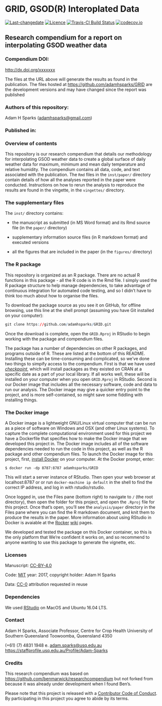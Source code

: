 GRID, GSOD(R) Interoplated Data
================

[![Last-changedate](https://img.shields.io/badge/last%20change-2017--12--03-brightgreen.svg)](https://github.com/adamhsparks/GRID/commits/master)
[![Licence](https://img.shields.io/github/license/mashape/apistatus.svg)](http://choosealicense.com/licenses/mit/)
[![Travis-CI Build
Status](https://travis-ci.org/adamhsparks/GRID.svg?branch=master)](https://travis-ci.org/adamhsparks/GRID)
[![codecov.io](https://codecov.io/github/adamhsparks/GRID/coverage.svg?branch=master)](https://codecov.io/github/adamhsparks/GRID?branch=master)

## Research compendium for a report on interpolating GSOD weather data

### Compendium DOI:

<http://dx.doi.org/xxxxxxx>

The files at the URL above will generate the results as found in the
publication. The files hosted at <https://github.com/adamhsparks/GRID>
are the development versions and may have changed since the report was
published

### Authors of this repository:

Adam H Sparks (<adamhsparks@gmail.com>)

### Published in:

### Overview of contents

This repository is our research compendium that details our methodology
for interpolating GSOD weather data to create a global surface of daily
weather data for maximum, minimum and mean daily temperature and
relative humidity. The compendium contains all data, code, and text
associated with the publication. The `Rmd` files in the `inst/paper/`
directory contain details of how all the analyses reported in the paper
were conducted. Instructions on how to rerun the analysis to reproduce
the results are found in the vingette, in the `vingettes/` directory.

### The supplementary files

The `inst/` directory contains:

  - the manuscript as submitted (in MS Word format) and its Rmd source
    file (in the `paper/` directory)

  - supplementary information source files (in R markdown format) and
    executed versions

  - all the figures that are included in the paper (in the `figures/`
    directory)

### The R package

This repository is organized as an R package. There are no actual R
functions in this package - all the R code is in the Rmd file. I simply
used the R package structure to help manage dependencies, to take
advantage of continuous integration for automated code testing, and so I
didn’t have to think too much about how to organise the files.

To download the package source as you see it on GitHub, for offline
browsing, use this line at the shell prompt (assuming you have Git
installed on your computer):

``` r
git clone https://github.com/adamhsparks/GRID.git
```

Once the download is complete, open the `GRID.Rproj` in RStudio to begin
working with the package and compendium files.

The package has a number of dependencies on other R packages, and
programs outside of R. These are listed at the bottom of this README.
Installing these can be time-consuming and complicated, so we’ve done
two things to simpify access to the compendium. First is that we have
used
[*checkpoint*](https://cran.r-project.org/web/packages/checkpoint/index.html),
which will install packages as they existed on CRAN at a specific date
as a part of your local library. If all works well, these will be
installed on your computer when you open `GRID.Rproj` in RStudio. Second
is our Docker image that includes all the necessary software, code and
data to run our analysis. The Docker image may give a quicker entry
point to the project, and is more self-contained, so might save some
fiddling with installing things.

### The Docker image

A Docker image is a lightweight GNU/Linux virtual computer that can be
run as a piece of software on Windows and OSX (and other Linux systems).
To capture the complete computational environment used for this project
we have a Dockerfile that specifies how to make the Docker image that we
developed this project in. The Docker image includes all of the software
dependencies needed to run the code in this project, as well as the R
package and other compendium files. To launch the Docker image for this
project, first, [install Docker](https://docs.docker.com/installation/)
on your computer. At the Docker prompt, enter:

`$ docker run -dp 8787:8787 adamhsparks/GRID`

This will start a server instance of RStudio. Then open your web browser
at localhost:8787 or or run `docker-machine ip default` in the shell to
find the correct IP address, and log in with rstudio/rstudio.

Once logged in, use the Files pane (bottom right) to navigate to `/`
(the root directory), then open the folder for this project, and open
the `.Rproj` file for this project. Once that’s open, you’ll see the
`analysis/paper` directory in the Files pane where you can find the R
markdown document, and knit them to produce the results in the paper.
More information about using RStudio in Docker is avaiable at the
[Rocker](https://github.com/rocker-org)
[wiki](https://github.com/rocker-org/rocker/wiki/Using-the-RStudio-image)
pages.

We developed and tested the package on this Docker container, so this is
the only platform that We’re confident it works on, and so recommend to
anyone wanting to use this package to generate the vignette, etc.

### Licenses

Manuscript: [CC-BY-4.0](http://creativecommons.org/licenses/by/4.0/)

Code: [MIT](http://opensource.org/licenses/MIT) year: 2017, copyright
holder: Adam H Sparks

Data: [CC-0](http://creativecommons.org/publicdomain/zero/1.0/)
attribution requested in reuse

### Dependencies

We used [RStudio](http://www.rstudio.com/products/rstudio/) on MacOS and
Ubuntu 16.04 LTS.

### Contact

Adam H Sparks, Associate Professor, Centre for Crop Health University of
Southern Queensland Toowoomba, Queensland 4350

(+61) (7) 4831 1948 e. <adam.sparks@usq.edu.au>
<https://staffprofile.usq.edu.au/Profile/Adam-Sparks>

### Credits

This research compendium was based on
<https://github.com/benmarwick/researchcompendium> but not forked from
because it was already under development when I found Ben’s.

Please note that this project is released with a [Contributor Code of
Conduct](CONDUCT.md). By participating in this project you agree to
abide by its terms.
